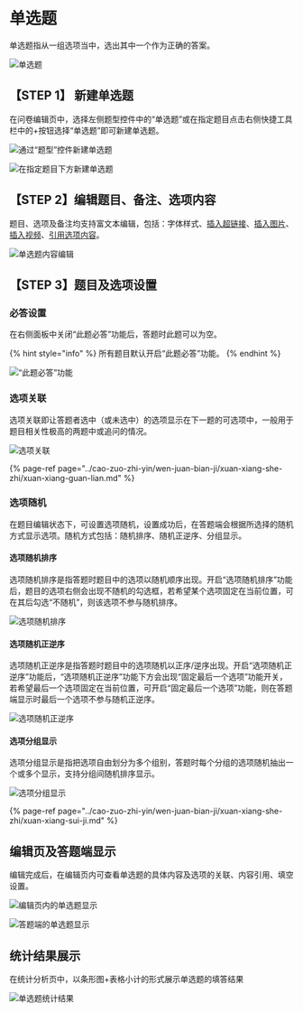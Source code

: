 # 单选题

单选题指从一组选项当中，选出其中一个作为正确的答案。

![&#x5355;&#x9009;&#x9898;](../.gitbook/assets/image%20%28227%29.png)

## 【STEP 1】 新建单选题

在问卷编辑页中，选择左侧题型控件中的“单选题”或在指定题目点击右侧快捷工具栏中的+按钮选择“单选题”即可新建单选题。

![&#x901A;&#x8FC7;&#x201C;&#x9898;&#x578B;&#x201D;&#x63A7;&#x4EF6;&#x65B0;&#x5EFA;&#x5355;&#x9009;&#x9898;](../.gitbook/assets/image%20%28269%29.png)

![&#x5728;&#x6307;&#x5B9A;&#x9898;&#x76EE;&#x4E0B;&#x65B9;&#x65B0;&#x5EFA;&#x5355;&#x9009;&#x9898;](../.gitbook/assets/image%20%2869%29.png)

## 【STEP 2】编辑题目、备注、选项内容

题目、选项及备注均支持富文本编辑，包括：字体样式、[插入超链接](../cao-zuo-zhi-yin/wen-juan-bian-ji/cha-ru-chao-lian-jie.md)、[插入图片](../cao-zuo-zhi-yin/wen-juan-bian-ji/cha-ru-tu-pian.md)、[插入视频](../cao-zuo-zhi-yin/wen-juan-bian-ji/cha-ru-shi-pin.md)、[引用选项内容](../cao-zuo-zhi-yin/wen-juan-bian-ji/nei-rong-yin-yong.md)。

![&#x5355;&#x9009;&#x9898;&#x5185;&#x5BB9;&#x7F16;&#x8F91;](../.gitbook/assets/image%20%28213%29.png)

## 【STEP 3】题目及选项设置

### 必答设置

在右侧面板中关闭“此题必答”功能后，答题时此题可以为空。

{% hint style="info" %}
所有题目默认开启“此题必答”功能。
{% endhint %}

![&#x201C;&#x6B64;&#x9898;&#x5FC5;&#x7B54;&#x201D;&#x529F;&#x80FD;](../.gitbook/assets/image%20%2867%29.png)

### 选项关联

选项关联即让答题者选中（或未选中）的选项显示在下一题的可选项中，一般用于题目相关性极高的两题中或追问的情况。

![&#x9009;&#x9879;&#x5173;&#x8054;](../.gitbook/assets/image%20%28174%29.png)

{% page-ref page="../cao-zuo-zhi-yin/wen-juan-bian-ji/xuan-xiang-she-zhi/xuan-xiang-guan-lian.md" %}

### 选项随机

在题目编辑状态下，可设置选项随机，设置成功后，在答题端会根据所选择的随机方式显示选项。随机方式包括：随机排序、随机正逆序、分组显示。

#### 选项随机排序

选项随机排序是指答题时题目中的选项以随机顺序出现。开启“选项随机排序”功能后，题目的选项右侧会出现不随机的勾选框，若希望某个选项固定在当前位置，可在其后勾选“不随机”，则该选项不参与随机排序。

![&#x9009;&#x9879;&#x968F;&#x673A;&#x6392;&#x5E8F;](../.gitbook/assets/image%20%2890%29.png)

#### 选项随机正逆序

选项随机正逆序是指答题时题目中的选项随机以正序/逆序出现。开启“选项随机正逆序”功能后，“选项随机正逆序”功能下方会出现“固定最后一个选项”功能开关，若希望最后一个选项固定在当前位置，可开启“固定最后一个选项”功能，则在答题端显示时最后一个选项不参与随机正逆序。

![&#x9009;&#x9879;&#x968F;&#x673A;&#x6B63;&#x9006;&#x5E8F;](../.gitbook/assets/image%20%28270%29.png)

#### 选项分组显示

选项分组显示是指把选项自由划分为多个组别，答题时每个分组的选项随机抽出一个或多个显示，支持分组间随机排序显示。

![&#x9009;&#x9879;&#x5206;&#x7EC4;&#x663E;&#x793A;](../.gitbook/assets/image%20%28105%29.png)

{% page-ref page="../cao-zuo-zhi-yin/wen-juan-bian-ji/xuan-xiang-she-zhi/xuan-xiang-sui-ji.md" %}

## 编辑页及答题端显示

编辑完成后，在编辑页内可查看单选题的具体内容及选项的关联、内容引用、填空设置。

![&#x7F16;&#x8F91;&#x9875;&#x5185;&#x7684;&#x5355;&#x9009;&#x9898;&#x663E;&#x793A;](../.gitbook/assets/image%20%28182%29.png)

![&#x7B54;&#x9898;&#x7AEF;&#x7684;&#x5355;&#x9009;&#x9898;&#x663E;&#x793A;](../.gitbook/assets/image%20%28125%29.png)

## 统计结果展示

在统计分析页中，以条形图+表格小计的形式展示单选题的填答结果

![&#x5355;&#x9009;&#x9898;&#x7EDF;&#x8BA1;&#x7ED3;&#x679C;](../.gitbook/assets/image%20%28242%29.png)



